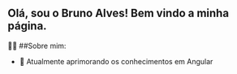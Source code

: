 ## Olá, sou o Bruno Alves! Bem vindo a minha página.

🧑‍💻 ##Sobre mim:

* 🌱 Atualmente aprimorando os conhecimentos em Angular 

<!--
**BrunoGoldenaxe/BrunoGoldenaxe** is a ✨ _special_ ✨ repository because its `README.md` (this file) appears on your GitHub profile.

Here are some ideas to get you started:

- 🔭 I’m currently working on ...
- 
- 👯 I’m looking to collaborate on ...
- 🤔 I’m looking for help with ...
- 💬 Ask me about ...
- 📫 How to reach me: ...
- 😄 Pronouns: ...
- ⚡ Fun fact: ...
-->
